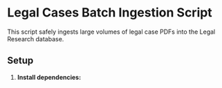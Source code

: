 # Legal Cases Batch Ingestion Script

This script safely ingests large volumes of legal case PDFs into the Legal Research database.

## Setup

1. **Install dependencies:**
   